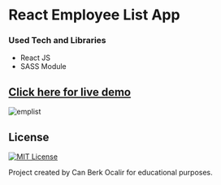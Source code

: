 # React Employee List App

### Used Tech and Libraries
* React JS
* SASS Module

## [Click here for live demo](https://sensational-quokka-924ea3.netlify.app/)

![emplist](https://user-images.githubusercontent.com/11324886/197614000-0fe0f77e-2949-4652-87d1-0b9154937e76.gif)

## License

[![MIT License](https://img.shields.io/badge/License-MIT-green.svg)](https://choosealicense.com/licenses/mit/)

Project created by Can Berk Ocalir for educational purposes.
